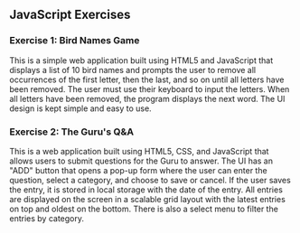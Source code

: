 ## JavaScript Exercises

### Exercise 1: Bird Names Game

This is a simple web application built using HTML5 and JavaScript that displays a list of 10 bird names and prompts the user to remove all occurrences of the first letter, then the last, and so on until all letters have been removed. The user must use their keyboard to input the letters. When all letters have been removed, the program displays the next word. The UI design is kept simple and easy to use.


### Exercise 2: The Guru's Q&A

This is a web application built using HTML5, CSS, and JavaScript that allows users to submit questions for the Guru to answer. The UI has an "ADD" button that opens a pop-up form where the user can enter the question, select a category, and choose to save or cancel. If the user saves the entry, it is stored in local storage with the date of the entry. All entries are displayed on the screen in a scalable grid layout with the latest entries on top and oldest on the bottom. There is also a select menu to filter the entries by category.
